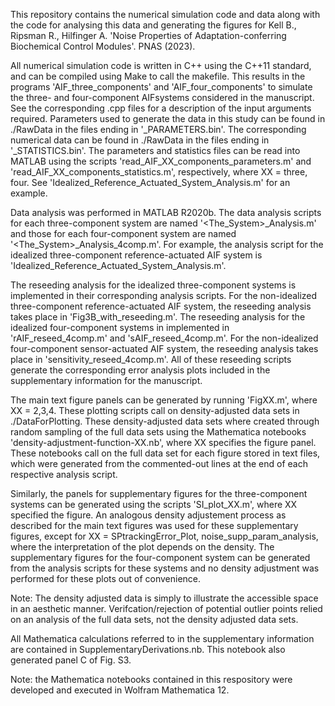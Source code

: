 This repository contains the numerical simulation code and data along with 
the code for analysing this data and generating the figures for
Kell B., Ripsman R., Hilfinger A.
'Noise Properties of Adaptation-conferring Biochemical Control Modules'.
PNAS (2023).

All numerical simulation code is written in C++ using the C++11 standard,
and can be compiled using  Make to call the makefile. This results in the 
programs 'AIF_three_components' and 'AIF_four_components' to simulate the 
three- and four-component AIFsystems considered in the manuscript. 
See the corresponding .cpp files for a description of the input arguments required. 
Parameters used to generate the data in this study can be found in ./RawData 
in the files ending in '_PARAMETERS.bin'. The corresponding numerical data 
can be found in ./RawData in the files ending in '_STATISTICS.bin'. 
The parameters and statistics files can be read into MATLAB using the scripts 
'read_AIF_XX_components_parameters.m' and 'read_AIF_XX_components_statistics.m', 
respectively, where XX = three, four. 
See 'Idealized_Reference_Actuated_System_Analysis.m' for an example. 

Data analysis was performed in MATLAB R2020b. The data analysis scripts for
each three-component system are named '<The_System>_Analysis.m' and those for each
four-component system are named '<The_System>_Analysis_4comp.m'. For example, the
analysis script for the idealized three-component reference-actuated AIF system
is 'Idealized_Reference_Actuated_System_Analysis.m'.  

The reseeding analysis for the idealized three-component systems is implemented
in their corresponding analysis scripts. For the non-idealized three-component
reference-actuated AIF system, the reseeding analysis takes place in 
'Fig3B_with_reseeding.m'. The reseeding analysis for the idealized four-component
systems in implemented in 'rAIF_reseed_4comp.m' and 'sAIF_reseed_4comp.m'.
For the non-idealized four-component sensor-actuated AIF system, the reseeding
analysis takes place in 'sensitivity_reseed_4comp.m'. All of these reseeding
scripts generate the corresponding error analysis plots included in the 
supplementary information for the manuscript. 

The main text figure panels can be generated by running 'FigXX.m', where 
XX = 2,3,4. These plotting scripts call on density-adjusted data sets in 
./DataForPlotting. These density-adjusted data sets where created through
random sampling of the full data sets using the Mathematica notebooks
'density-adjustment-function-XX.nb', where XX specifies the figure panel.
These notebooks call on the full data set for each figure stored in text files, 
which were generated from the commented-out lines at the end of each respective 
analysis script. 

Similarly, the panels for supplementary figures for the three-component systems 
can be generated using the scripts 'SI_plot_XX.m', where XX specified the figure.
An analogous density adjustement process as described for the main text figures
was used for these supplementary figures, except for XX =  SPtrackingError_Plot,
noise_supp_param_analysis, where the interpretation of the plot depends on the
density. The supplementary figures for the four-component system can be generated
from the analysis scripts for these systems and no density adjustment was performed for
these plots out of convenience. 

Note: The density adjusted data is simply to illustrate the accessible space
in an aesthetic manner. Verifcation/rejection of potential outlier points
relied on an analysis of the full data sets, not the density adjusted data sets. 

All Mathematica calculations referred to in the supplementary information 
are contained in SupplementaryDerivations.nb. This notebook also generated
panel C of Fig. S3. 

Note: the Mathematica notebooks contained in this respository were developed 
and executed in Wolfram Mathematica 12. 